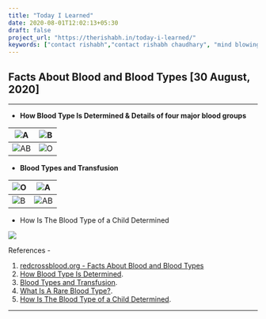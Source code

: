 ```yaml
---
title: "Today I Learned"
date: 2020-08-01T12:02:13+05:30
draft: false
project_url: "https://therishabh.in/today-i-learned/"
keywords: ["contact rishabh","contact rishabh chaudhary", "mind blowing facts", "today I learned"]
---
```


## Facts About Blood and Blood Types [30 August, 2020]
___________________________________________

* **How Blood Type Is Determined & Details of four major blood groups**

| ![A](/images/a.png) | ![B](/images/b.png) |
|---|---|
| ![AB](/images/ab.png) | ![O](/images/o.png) |


* **Blood Types and Transfusion**

| ![O](/images/do.png) | ![A](/images/da.png) |
|---|---|
| ![B](/images/db.png) | ![AB](/images/dab.png) |


* How Is The Blood Type of a Child Determined

![](/images/child-blood-group.jpeg)

References - 

1. [redcrossblood.org - Facts About Blood and Blood Types](https://www.redcrossblood.org/donate-blood/blood-types.html)
2. [How Blood Type Is Determined](https://www.redcrossblood.org/donate-blood/blood-types.html#how-blood-type-is-determined-and-why-you-need-to-know).
3. [Blood Types and Transfusion](https://www.redcrossblood.org/donate-blood/blood-types.html#blood-types-and-transfusion).
4. [What Is A Rare Blood Type?](https://www.redcrossblood.org/donate-blood/blood-types.html#what-is-a-rare-blood-type).
5. [How Is The Blood Type of a Child Determined](https://www.redcrossblood.org/donate-blood/blood-types.html#how-is-my-blood-type-determined-).

___________________________________________
